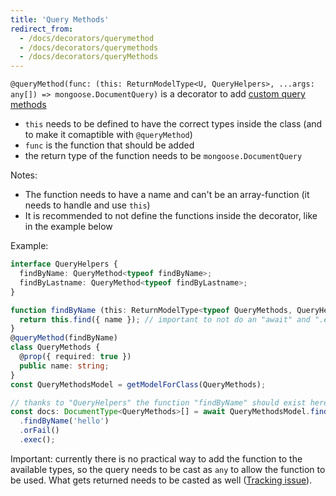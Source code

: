 ```yaml
---
title: 'Query Methods'
redirect_from:
  - /docs/decorators/querymethod
  - /docs/decorators/querymethods
  - /docs/decorators/queryMethods
---
```


`@queryMethod(func: (this: ReturnModelType<U, QueryHelpers>, ...args: any[]) => mongoose.DocumentQuery)` is a decorator to add
[custom query methods](https://thecodebarbarian.com/mongoose-custom-query-methods)

- `this` needs to be defined to have the correct types inside the class (and to make it comaptible with `@queryMethod`)
- `func` is the function that should be added
- the return type of the function needs to be `mongoose.DocumentQuery`

Notes:

- The function needs to have a name and can't be an array-function (it needs to handle and use `this`)
- It is recommended to not define the functions inside the decorator, like in the example below

Example:

```ts
interface QueryHelpers {
  findByName: QueryMethod<typeof findByName>;
  findByLastname: QueryMethod<typeof findByLastname>;
}

function findByName (this: ReturnModelType<typeof QueryMethods, QueryHelpers>, name: string) {
  return this.find({ name }); // important to not do an "await" and ".exec"
}
@queryMethod(findByName)
class QueryMethods {
  @prop({ required: true })
  public name: string;
}
const QueryMethodsModel = getModelForClass(QueryMethods);

// thanks to "QueryHelpers" the function "findByName" should exist here and return the correct type
const docs: DocumentType<QueryMethods>[] = await QueryMethodsModel.find()
  .findByName('hello')
  .orFail()
  .exec();
```

Important: currently there is no practical way to add the function to the available types, so the query needs to be cast as `any` to allow
the function to be used. What gets returned needs to be casted as well
([Tracking issue](https://github.com/typegoose/typegoose/issues/236)).
